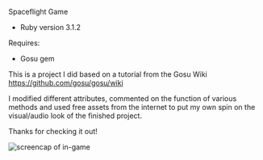 Spaceflight Game

* Ruby version 3.1.2

Requires:

* Gosu gem

This is a project I did based on a tutorial from the Gosu Wiki https://github.com/gosu/gosu/wiki

I modified different attributes, commented on the function of various methods and used free assets
from the internet to put my own spin on the visual/audio look of the finished project.

Thanks for checking it out!

![screencap of in-game](https://github.com/Devon-Commits/ruby-space-game/tree/main/app/assets/media/screen-cap.png?raw=true)
